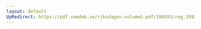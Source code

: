 ```yaml
---
layout: default
UpRedirect: https://pdf.swedeb.se/riksdagen-volumeG-pdf/199293/reg_199293/reg_199293_0604.pdf
---
```

